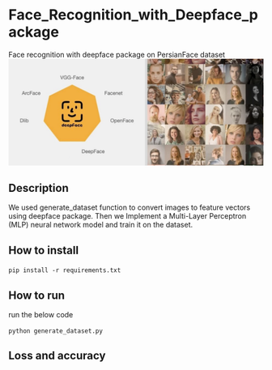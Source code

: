 # Face_Recognition_with_Deepface_package
Face recognition with deepface package on PersianFace dataset
![alt text](assets/deepfaceintro.png)

## Description
We used generate_dataset function to convert images to feature vectors using deepface package.
Then we Implement a Multi-Layer Perceptron (MLP) neural network model and train it on the dataset.

## How to install
```pip install -r requirements.txt```
## How to run
run the below code

```python generate_dataset.py```
## Loss and accuracy
